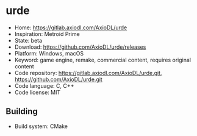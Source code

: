 # urde

- Home: https://gitlab.axiodl.com/AxioDL/urde
- Inspiration: Metroid Prime
- State: beta
- Download: https://github.com/AxioDL/urde/releases
- Platform: Windows, macOS
- Keyword: game engine, remake, commercial content, requires original content
- Code repository: https://gitlab.axiodl.com/AxioDL/urde.git, https://github.com/AxioDL/urde.git
- Code language: C, C++
- Code license: MIT

## Building

- Build system: CMake

